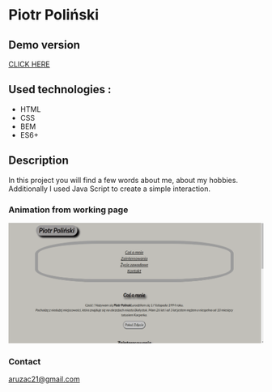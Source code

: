 # Piotr Poliński 

## Demo version
[CLICK HERE](https://piotrpolinski.github.io/homepage/) 


## Used technologies :
- HTML
- CSS
- BEM
- ES6+
## Description
In this project you will find a few words about me, about my hobbies.  Additionally I used Java Script to create a simple interaction.

### Animation from working page

![homepage](images/homepage_animation.gif)

### Contact

aruzac21@gmail.com
